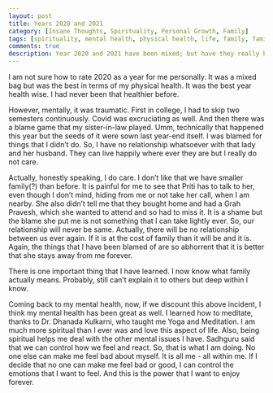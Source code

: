 ```yaml
---
layout: post
title: Years 2020 and 2021
category: [Insane Thoughts, Spirituality, Personal Growth, Family]
tags: [spirituality, mental health, physical health, life, family, family issues]
comments: true
description: Year 2020 and 2021 have been mixed; but have they really been bad? They have propelled me toward spirituality, which I think is a good thing. 
---
```


I am not sure how to rate 2020 as a year for me personally. It was a mixed bag but was the best in terms of my physical health. It was the best year health wise. I had never been that healthier before. 

However, mentally, it was traumatic. First in college, I had to skip two semesters continuously. Covid was excruciating as well. And then there was a blame game that my sister-in-law played. Umm, technically that happened this year but the seeds of it were sown last year-end itself. I was blamed for things that I didn’t do. So, I have no relationship whatsoever with that lady and her husband. They can live happily where ever they are but I really do not care. 

Actually, honestly speaking, I do care. I don’t like that we have smaller family(?) than before. It is painful for me to see that Priti has to talk to her, even though I don’t mind, hiding from me or not take her call, when I am nearby. She also didn’t tell me that they bought home and had a Grah Pravesh, which she wanted to attend and so had to miss it. It is a shame but the blame she put me is not something that I can take lightly ever. So, our relationship will never be same. Actually, there will be no relationship between us ever again.  If it is at the cost of family than it will be and it is. Again, the things that I have been blamed of are so abhorrent that it is better that she stays away from me forever. 

There is one important thing that I have learned. I now know what family actually means. Probably, still can’t explain it to others but deep within I know. 

Coming back to my mental health, now, if we discount this above incident, I think my mental health has been great as well. I learned how to meditate, thanks to Dr. Dhanada Kulkarni, who taught me Yoga and Meditation. I am much more spiritual than I ever was and love this aspect of life. Also, being spiritual helps me deal with the other mental issues I have. Sadhguru said that we can control how we feel and react. So, that is what I am doing. No one else can make me feel bad about myself. It is all me - all within me. If I decide that no one can make me feel bad or good, I can control the emotions that I want to feel. And this is the power that I want to enjoy forever. 


